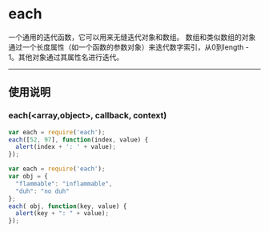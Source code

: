each
==========

一个通用的迭代函数，它可以用来无缝迭代对象和数组。
数组和类似数组的对象通过一个长度属性（如一个函数的参数对象）来迭代数字索引，从0到length - 1。其他对象通过其属性名进行迭代。

----------

## 使用说明

### each(<array,object>, callback, context)


``` javascript
var each = require('each');
each([52, 97], function(index, value) {
  alert(index + ': ' + value);
});
```

``` javascript
var each = require('each');
var obj = {
  "flammable": "inflammable",
  "duh": "no duh"
};
each( obj, function(key, value) {
  alert(key + ": " + value);
});
```
